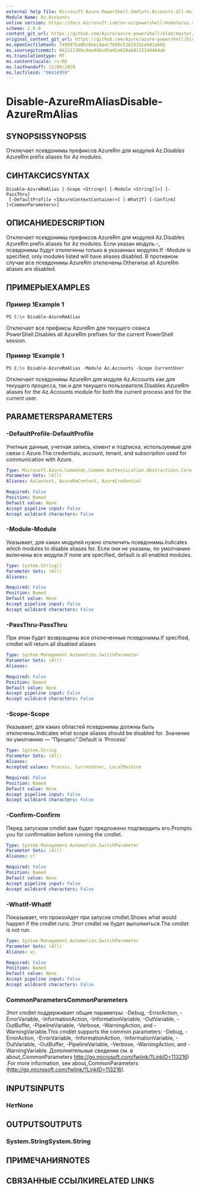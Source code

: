 ```yaml
---
external help file: Microsoft.Azure.PowerShell.Cmdlets.Accounts.dll-Help.xml
Module Name: Az.Accounts
online version: https://docs.microsoft.com/en-us/powershell/module/az.accounts/disable-azurermalias
schema: 2.0.0
content_git_url: https://github.com/Azure/azure-powershell/blob/master/src/Accounts/Accounts/help/Disable-AzureRmAlias.md
original_content_git_url: https://github.com/Azure/azure-powershell/blob/master/src/Accounts/Accounts/help/Disable-AzureRmAlias.md
ms.openlocfilehash: 749507ba0bc0eec8aac7600c5262533ceb02a46b
ms.sourcegitcommit: 04221336bc9eed46c05ed1e828a6811534d4b4ab
ms.translationtype: MT
ms.contentlocale: ru-RU
ms.lasthandoff: 12/08/2020
ms.locfileid: "98414959"
---
```

# <span data-ttu-id="af52b-101">Disable-AzureRmAlias</span><span class="sxs-lookup"><span data-stu-id="af52b-101">Disable-AzureRmAlias</span></span>

## <span data-ttu-id="af52b-102">SYNOPSIS</span><span class="sxs-lookup"><span data-stu-id="af52b-102">SYNOPSIS</span></span>
<span data-ttu-id="af52b-103">Отключает псевдонимы префиксов AzureRm для модулей Az.</span><span class="sxs-lookup"><span data-stu-id="af52b-103">Disables AzureRm prefix aliases for Az modules.</span></span>

## <span data-ttu-id="af52b-104">СИНТАКСИС</span><span class="sxs-lookup"><span data-stu-id="af52b-104">SYNTAX</span></span>

```
Disable-AzureRmAlias [-Scope <String>] [-Module <String[]>] [-PassThru]
 [-DefaultProfile <IAzureContextContainer>] [-WhatIf] [-Confirm] [<CommonParameters>]
```

## <span data-ttu-id="af52b-105">ОПИСАНИЕ</span><span class="sxs-lookup"><span data-stu-id="af52b-105">DESCRIPTION</span></span>
<span data-ttu-id="af52b-106">Отключает псевдонимы префиксов AzureRm для модулей Az.</span><span class="sxs-lookup"><span data-stu-id="af52b-106">Disables AzureRm prefix aliases for Az modules.</span></span> <span data-ttu-id="af52b-107">Если указан модуль -, псевдонимы будут отключены только в указанных модулях.</span><span class="sxs-lookup"><span data-stu-id="af52b-107">If -Module is specified, only modules listed will have aliases disabled.</span></span> <span data-ttu-id="af52b-108">В противном случае все псевдонимы AzureRm отключены.</span><span class="sxs-lookup"><span data-stu-id="af52b-108">Otherwise all AzureRm aliases are disabled.</span></span>

## <span data-ttu-id="af52b-109">ПРИМЕРЫ</span><span class="sxs-lookup"><span data-stu-id="af52b-109">EXAMPLES</span></span>

### <span data-ttu-id="af52b-110">Пример 1</span><span class="sxs-lookup"><span data-stu-id="af52b-110">Example 1</span></span>
```
PS C:\> Disable-AzureRmAlias
```

<span data-ttu-id="af52b-111">Отключает все префиксы AzureRm для текущего сеанса PowerShell.</span><span class="sxs-lookup"><span data-stu-id="af52b-111">Disables all AzureRm prefixes for the current PowerShell session.</span></span>

### <span data-ttu-id="af52b-112">Пример 1</span><span class="sxs-lookup"><span data-stu-id="af52b-112">Example 1</span></span>
```
PS C:\> Disable-AzureRmAlias -Module Az.Accounts -Scope CurrentUser
```

<span data-ttu-id="af52b-113">Отключает псевдонимы AzureRm для модуля Az.Accounts как для текущего процесса, так и для текущего пользователя.</span><span class="sxs-lookup"><span data-stu-id="af52b-113">Disables AzureRm aliases for the Az.Accounts module for both the current process and for the current user.</span></span>

## <span data-ttu-id="af52b-114">PARAMETERS</span><span class="sxs-lookup"><span data-stu-id="af52b-114">PARAMETERS</span></span>

### <span data-ttu-id="af52b-115">-DefaultProfile</span><span class="sxs-lookup"><span data-stu-id="af52b-115">-DefaultProfile</span></span>
<span data-ttu-id="af52b-116">Учетные данные, учетная запись, клиент и подписка, используемые для связи с Azure.</span><span class="sxs-lookup"><span data-stu-id="af52b-116">The credentials, account, tenant, and subscription used for communication with Azure.</span></span>

```yaml
Type: Microsoft.Azure.Commands.Common.Authentication.Abstractions.Core.IAzureContextContainer
Parameter Sets: (All)
Aliases: AzContext, AzureRmContext, AzureCredential

Required: False
Position: Named
Default value: None
Accept pipeline input: False
Accept wildcard characters: False
```

### <span data-ttu-id="af52b-117">-Module</span><span class="sxs-lookup"><span data-stu-id="af52b-117">-Module</span></span>
<span data-ttu-id="af52b-118">Указывает, для каких модулей нужно отключить псевдонимы.</span><span class="sxs-lookup"><span data-stu-id="af52b-118">Indicates which modules to disable aliases for.</span></span>
<span data-ttu-id="af52b-119">Если они не указаны, по умолчанию включены все модули.</span><span class="sxs-lookup"><span data-stu-id="af52b-119">If none are specified, default is all enabled modules.</span></span>

```yaml
Type: System.String[]
Parameter Sets: (All)
Aliases:

Required: False
Position: Named
Default value: None
Accept pipeline input: False
Accept wildcard characters: False
```

### <span data-ttu-id="af52b-120">-PassThru</span><span class="sxs-lookup"><span data-stu-id="af52b-120">-PassThru</span></span>
<span data-ttu-id="af52b-121">При этом будет возвращены все отключенные псевдонимы.</span><span class="sxs-lookup"><span data-stu-id="af52b-121">If specified, cmdlet will return all disabled aliases</span></span>

```yaml
Type: System.Management.Automation.SwitchParameter
Parameter Sets: (All)
Aliases:

Required: False
Position: Named
Default value: None
Accept pipeline input: False
Accept wildcard characters: False
```

### <span data-ttu-id="af52b-122">-Scope</span><span class="sxs-lookup"><span data-stu-id="af52b-122">-Scope</span></span>
<span data-ttu-id="af52b-123">Указывает, для каких областей псевдонимы должны быть отключены.</span><span class="sxs-lookup"><span data-stu-id="af52b-123">Indicates what scope aliases should be disabled for.</span></span> <span data-ttu-id="af52b-124">Значение по умолчанию — "Процесс".</span><span class="sxs-lookup"><span data-stu-id="af52b-124">Default is 'Process'</span></span>

```yaml
Type: System.String
Parameter Sets: (All)
Aliases:
Accepted values: Process, CurrentUser, LocalMachine

Required: False
Position: Named
Default value: None
Accept pipeline input: False
Accept wildcard characters: False
```

### <span data-ttu-id="af52b-125">-Confirm</span><span class="sxs-lookup"><span data-stu-id="af52b-125">-Confirm</span></span>
<span data-ttu-id="af52b-126">Перед запуском cmdlet вам будет предложено подтвердить его.</span><span class="sxs-lookup"><span data-stu-id="af52b-126">Prompts you for confirmation before running the cmdlet.</span></span>

```yaml
Type: System.Management.Automation.SwitchParameter
Parameter Sets: (All)
Aliases: cf

Required: False
Position: Named
Default value: None
Accept pipeline input: False
Accept wildcard characters: False
```

### <span data-ttu-id="af52b-127">-WhatIf</span><span class="sxs-lookup"><span data-stu-id="af52b-127">-WhatIf</span></span>
<span data-ttu-id="af52b-128">Показывает, что произойдет при запуске cmdlet.</span><span class="sxs-lookup"><span data-stu-id="af52b-128">Shows what would happen if the cmdlet runs.</span></span>
<span data-ttu-id="af52b-129">Этот cmdlet не будет выполниться.</span><span class="sxs-lookup"><span data-stu-id="af52b-129">The cmdlet is not run.</span></span>

```yaml
Type: System.Management.Automation.SwitchParameter
Parameter Sets: (All)
Aliases: wi

Required: False
Position: Named
Default value: None
Accept pipeline input: False
Accept wildcard characters: False
```

### <span data-ttu-id="af52b-130">CommonParameters</span><span class="sxs-lookup"><span data-stu-id="af52b-130">CommonParameters</span></span>
<span data-ttu-id="af52b-131">Этот cmdlet поддерживает общие параметры: -Debug, -ErrorAction, -ErrorVariable, -InformationAction, -InformationVariable, -OutVariable, -OutBuffer, -PipelineVariable, -Verbose, -WarningAction, and -WarningVariable.</span><span class="sxs-lookup"><span data-stu-id="af52b-131">This cmdlet supports the common parameters: -Debug, -ErrorAction, -ErrorVariable, -InformationAction, -InformationVariable, -OutVariable, -OutBuffer, -PipelineVariable, -Verbose, -WarningAction, and -WarningVariable.</span></span> <span data-ttu-id="af52b-132">Дополнительные сведения см. в about_CommonParameters http://go.microsoft.com/fwlink/?LinkID=113216) .</span><span class="sxs-lookup"><span data-stu-id="af52b-132">For more information, see about_CommonParameters (http://go.microsoft.com/fwlink/?LinkID=113216).</span></span>

## <span data-ttu-id="af52b-133">INPUTS</span><span class="sxs-lookup"><span data-stu-id="af52b-133">INPUTS</span></span>

### <span data-ttu-id="af52b-134">Нет</span><span class="sxs-lookup"><span data-stu-id="af52b-134">None</span></span>

## <span data-ttu-id="af52b-135">OUTPUTS</span><span class="sxs-lookup"><span data-stu-id="af52b-135">OUTPUTS</span></span>

### <span data-ttu-id="af52b-136">System.String</span><span class="sxs-lookup"><span data-stu-id="af52b-136">System.String</span></span>

## <span data-ttu-id="af52b-137">ПРИМЕЧАНИЯ</span><span class="sxs-lookup"><span data-stu-id="af52b-137">NOTES</span></span>

## <span data-ttu-id="af52b-138">СВЯЗАННЫЕ ССЫЛКИ</span><span class="sxs-lookup"><span data-stu-id="af52b-138">RELATED LINKS</span></span>
